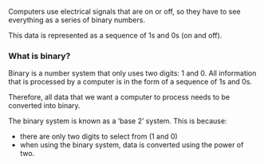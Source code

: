 Computers use electrical signals that are on or off, so they have to see everything as a series of binary numbers.

This data is represented as a sequence of 1s and 0s (on and off). 

### What is binary?

Binary is a number system that only uses two digits: 1 and 0. All information that is processed by a computer is in the form of a sequence of 1s and 0s. 

Therefore, all data that we want a computer to process needs to be converted into binary.

The binary system is known as a ‘base 2’ system. This is because:
- there are only two digits to select from (1 and 0)
- when using the binary system, data is converted using the power of two.

